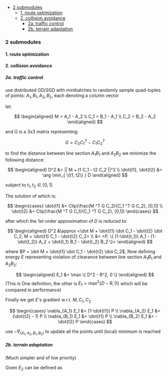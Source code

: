 
<!-- @import "[TOC]" {cmd="toc" depthFrom=1 depthTo=6 orderedList=false} -->
<!-- code_chunk_output -->

* [2 submodules](#2-submodules)
	* [1. route optimization](#1-route-optimization)
	* [2. collision avoidance](#2-collision-avoidance)
		* [2a. traffic control](#2a-traffic-control)
		* [2b. terrain adaptation](#2b-terrain-adaptation)

<!-- /code_chunk_output -->

### 2 submodules

#### 1. route optimization

#### 2. collision avoidance

##### 2a. traffic control

use distributed GD/SGD with minibatches to randomly sample quad-tuples of points: $A_1, B_1, A_2, B_2$, each denoting a column vector

let:

$$
\begin{aligned}
M = A_1 - A_2 \\
C_1 = B_1 - A_1 \\
C_2 = B_2 - A_2
\end{aligned}
$$

and G is a 3x3 matrix representing:

$$
G = C_2 C_1 ^T - C_1 C_2 ^T
$$

to find the distance between line section $A_1 B_1$ and $A_2 B_2$ we minimize the following distance:

$$
\begin{aligned}
D^2 &= || M + t1 C_1 - t2 C_2 ||^2 \\
\dot{t1}, \dot{t2} &= \arg \min_{ \{t1, t2\} } D
\end{aligned}
$$

subject to $t_1, t_2 \in [0, 1]$

The solution of which is:

$$
\begin{cases}
  \dot{t1} &= Clip(\frac{M ^T G C_2}{C_1 ^T G C_2}, [0,1]) \\
  \dot{t2} &= Clip(\frac{M ^T G C_1}{C_1 ^T G C_2}, [0,1])
\end{cases}
$$

after which the 1st-order approximation of $D$ is reduced to:

$$
\begin{aligned}
D^2 &\approx <\dot M + \dot{t1} \dot C_1 - \dot{t2} \dot C_2, M + \dot{t1} C_1 - \dot{t2} C_2> \\
&= <P, \{ (1-\dot{t_1}) A_1 - (1-\dot{t_2}) A_2 + \dot{t_1} B_1 - \dot{t_2} B_2 \}>
\end{aligned}
$$

where $P = \dot M + \dot{t1} \dot C_1 - \dot{t2} \dot C_2$, Now defining energy $E$ representing violation of clearance between line section $A_1 B_1$ and $A_2 B_2$:

$$
\begin{aligned}
E_1 &= \max \{ D^2 - R^2, 0 \}
\end{aligned}
$$
(This is One definition, the other is $E_1 = \max^2 \{ D-R, 0 \}$ which will be compared in performance)

Finally we get $E$'s gradient w.r.t. $M, C_1, C_2$

$$
\begin{cases}
\nabla_{A_1} E_1 &= (1-\dot{t1}) P \\
\nabla_{A_2} E_1 &= (\dot{t2} - 1) P \\
\nabla_{B_1} E_1 &= \dot{t1} P \\
\nabla_{B_2} E_1 &= -\dot{t2} P
\end{cases}
$$

use $- \nabla_{(A_1, A_2, B_1, B_2)}$ to update all the points until (local) minimum is reached

##### 2b. terrain adaptation

(Much simpler and of low priority)

Given 
$E_2$ can be defined as 